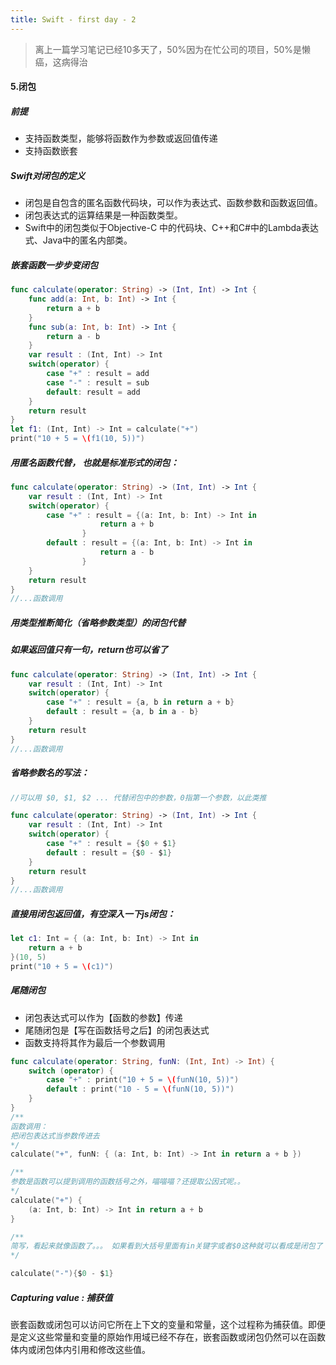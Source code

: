 ```yaml
---
title: Swift - first day - 2
---
```

>离上一篇学习笔记已经10多天了，50%因为在忙公司的项目，50%是懒癌，这病得治
<!-- more -->

#### 5.闭包
##### 前提
* 支持函数类型，能够将函数作为参数或返回值传递
* 支持函数嵌套
##### Swift对闭包的定义
* 闭包是自包含的匿名函数代码块，可以作为表达式、函数参数和函数返回值。
* 闭包表达式的运算结果是一种函数类型。
* Swift中的闭包类似于Objective-C 中的代码块、C++和C#中的Lambda表达式、Java中的匿名内部类。

##### 嵌套函数一步步变闭包 
``` swift 
func calculate(operator: String) -> (Int, Int) -> Int {
	func add(a: Int, b: Int) -> Int {
		return a + b
	}
	func sub(a: Int, b: Int) -> Int {
		return a - b
	}
	var result : (Int, Int) -> Int
	switch(operator) {
		case "+" : result = add
		case "-" : result = sub
		default: result = add
	}
	return result
}
let f1: (Int, Int) -> Int = calculate("+")
print("10 + 5 = \(f1(10, 5))")
```

##### 用匿名函数代替， 也就是标准形式的闭包：
``` swift 
func calculate(operator: String) -> (Int, Int) -> Int {
	var result : (Int, Int) -> Int
	switch(operator) {
		case "+" : result = {(a: Int, b: Int) -> Int in
					return a + b
				}
		default : result = {(a: Int, b: Int) -> Int in
					return a - b
				}
	}
	return result
}
//...函数调用
```
##### 用类型推断简化（省略参数类型）的闭包代替
##### 如果返回值只有一句，return也可以省了
``` swift 
func calculate(operator: String) -> (Int, Int) -> Int {
	var result : (Int, Int) -> Int
	switch(operator) {
		case "+" : result = {a, b in return a + b}
		default : result = {a, b in a - b}
	}
	return result
}
//...函数调用
```
##### 省略参数名的写法：
``` swift 
//可以用 $0, $1, $2 ... 代替闭包中的参数，0指第一个参数，以此类推

func calculate(operator: String) -> (Int, Int) -> Int {
	var result : (Int, Int) -> Int
	switch(operator) {
		case "+" : result = {$0 + $1}
		default : result = {$0 - $1}
	}
	return result
}
//...函数调用
```
##### 直接用闭包返回值，有空深入一下js闭包：
``` swift 
let c1: Int = { (a: Int, b: Int) -> Int in
	return a + b
}(10, 5)
print("10 + 5 = \(c1)")
```

##### 尾随闭包
* 闭包表达式可以作为【函数的参数】传递
* 尾随闭包是【写在函数括号之后】的闭包表达式
* 函数支持将其作为最后一个参数调用

``` swift 
func calculate(operator: String, funN: (Int, Int) -> Int) {
	switch (operator) {
		case "+" : print("10 + 5 = \(funN(10, 5))")
		default : print("10 - 5 = \(funN(10, 5))")
	}
}
/**
函数调用：
把闭包表达式当参数传进去
*/
calculate("+", funN: { (a: Int, b: Int) -> Int in return a + b })

/**
参数是函数可以提到调用的函数括号之外，喵喵喵？还提取公因式呢。。
*/
calculate("+") {
	(a: Int, b: Int) -> Int in return a + b
}

/**
简写，看起来就像函数了。。。 如果看到大括号里面有in关键字或者$0这种就可以看成是闭包了
*/

calculate("-"){$0 - $1}
```
##### Capturing value : 捕获值
嵌套函数或闭包可以访问它所在上下文的变量和常量，这个过程称为捕获值。即便是定义这些常量和变量的原始作用域已经不存在，嵌套函数或闭包仍然可以在函数体内或闭包体内引用和修改这些值。